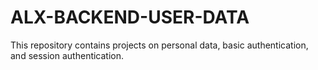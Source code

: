 # ALX-BACKEND-USER-DATA
This repository contains projects on personal data, basic authentication, and session authentication.
